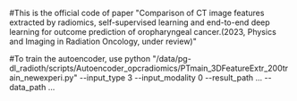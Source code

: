 #This is the official code of paper "Comparison of CT image features extracted by radiomics, self-supervised learning and end-to-end deep learning for outcome prediction of oropharyngeal cancer.(2023, Physics and Imaging in Radiation Oncology, under review)"

#To train the autoencoder, use  python "/data/pg-dl_radioth/scripts/Autoencoder_opcradiomics/PTmain_3DFeatureExtr_200train_newexperi.py" --input_type 3 --input_modality 0 --result_path ...  --data_path ... 
